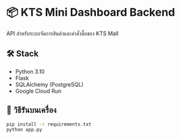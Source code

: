 # 📦 KTS Mini Dashboard Backend

API สำหรับระบบจัดการสินค้าและคำสั่งซื้อของ KTS Mall

## 🛠️ Stack
- Python 3.10
- Flask
- SQLAlchemy (PostgreSQL)
- Google Cloud Run

## 🚀 วิธีรันบนเครื่อง
```bash
pip install -r requirements.txt
python app.py

